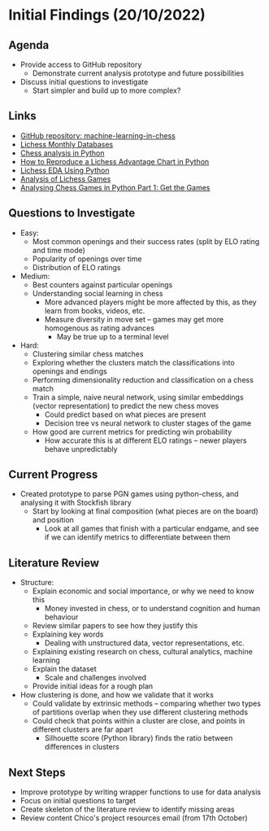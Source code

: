 # Initial Findings (20/10/2022)

## Agenda
- Provide access to GitHub repository
	- Demonstrate current analysis prototype and future possibilities
- Discuss initial questions to investigate
	- Start simpler and build up to more complex?

## Links
- [GitHub repository: machine-learning-in-chess](https://github.com/IsaacCheng9/machine-learning-in-chess)
- [Lichess Monthly Databases](https://database.lichess.org/#standard_games)
- [Chess analysis in Python](https://blog.propelauth.com/chess-analysis-in-python/)
- [How to Reproduce a Lichess Advantage Chart in Python](https://www.landonlehman.com/post/2021-01-25-how-to-reproduce-a-lichess-advantage-chart-in-python/)
- [Lichess EDA Using Python](https://www.kaggle.com/code/atdata/lichess-chess-games-dataset-eda-using-python)
- [Analysis of Lichess Games](https://www.kaggle.com/code/wojciechmokrzycki/analysis-of-lichess-games/notebook)
- [Analysing Chess Games in Python Part 1: Get the Games](https://yellowtardis.de/2022/03/30/analyzing-chess-games-in-python-part-1-get-the-games/)

## Questions to Investigate
- Easy:
	- Most common openings and their success rates (split by ELO rating and time mode)
	- Popularity of openings over time
	- Distribution of ELO ratings
- Medium:
	- Best counters against particular openings
	- Understanding social learning in chess
		- More advanced players might be more affected by this, as they learn from books, videos, etc.
		- Measure diversity in move set – games may get more homogenous as rating advances
			- May be true up to a terminal level
- Hard:
	- Clustering similar chess matches
	- Exploring whether the clusters match the classifications into openings and endings
	- Performing dimensionality reduction and classification on a chess match
	- Train a simple, naive neural network, using similar embeddings (vector representation) to predict the new chess moves
		- Could predict based on what pieces are present
		- Decision tree vs neural network to cluster stages of the game
	- How good are current metrics for predicting win probability
		- How accurate this is at different ELO ratings – newer players behave unpredictably

## Current Progress
- Created prototype to parse PGN games using python-chess, and analysing it with Stockfish library
	- Start by looking at final composition (what pieces are on the board) and position
		- Look at all games that finish with a particular endgame, and see if we can identify metrics to differentiate between them

## Literature Review
- Structure:
	- Explain economic and social importance, or why we need to know this
		- Money invested in chess, or to understand cognition and human behaviour
	- Review similar papers to see how they justify this
	- Explaining key words
		- Dealing with unstructured data, vector representations, etc.
	- Explaining existing research on chess, cultural analytics, machine learning
	- Explain the dataset
		- Scale and challenges involved
	- Provide initial ideas for a rough plan
- How clustering is done, and how we validate that it works
	- Could validate by extrinsic methods – comparing whether two types of partitions overlap when they use different clustering methods
	- Could check that points within a cluster are close, and points in different clusters are far apart
		- Silhouette score (Python library) finds the ratio between differences in clusters

## Next Steps
- Improve prototype by writing wrapper functions to use for data analysis
- Focus on initial questions to target
- Create skeleton of the literature review to identify missing areas
- Review content Chico's project resources email (from 17th October)
